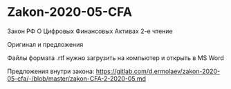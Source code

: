 # Zakon-2020-05-CFA

Закон РФ О Цифровых Финансовых Активах 2-е чтение

Оригинал и предложения

Файлы формата .rtf нужно загрузить на компьютер и открыть в MS Word

Предложения внутри закона: https://gitlab.com/d.ermolaev/zakon-2020-05-cfa/-/blob/master/zakon-CFA-2-2020-05.md

